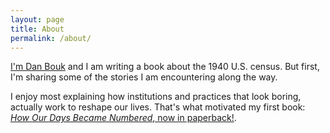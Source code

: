 ```yaml
---
layout: page
title: About
permalink: /about/
---
```


[I'm Dan Bouk](http://www.colgate.edu/facultysearch/facultydirectory/dbouk) and I am writing a book about the 1940 U.S. census. But first, I'm sharing some of the stories I am encountering along the way.

I enjoy most explaining how institutions and practices that look boring, actually work to reshape our lives. That's what motivated my first book: [*How Our Days Became Numbered*, now in paperback!](https://www.amazon.com/How-Our-Days-Became-Numbered/dp/022656486X/ref=mt_paperback?_encoding=UTF8&me=).

[jekyll-organization]: https://github.com/jekyll
